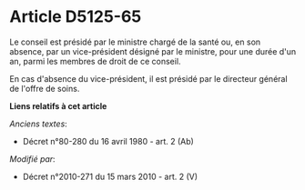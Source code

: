 # Article D5125-65

Le conseil est présidé par le ministre chargé de la santé ou, en son absence, par un vice-président désigné par le ministre,
pour une durée d'un an, parmi les membres de droit de ce conseil. 

En cas d'absence du vice-président, il est présidé par le directeur général de l'offre de soins.

**Liens relatifs à cet article**

_Anciens textes_:

  - Décret n°80-280 du 16 avril 1980 - art. 2 (Ab)

_Modifié par_:

  - Décret n°2010-271 du 15 mars 2010 - art. 2 (V)
